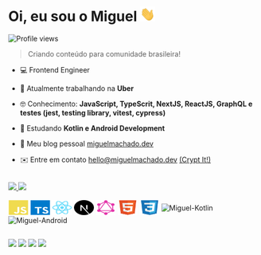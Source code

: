 <h1>Oi, eu sou o Miguel <img src="https://raw.githubusercontent.com/MiguelMachado-dev/MiguelMachado-dev/master/hi.gif" width="30"></h1>
<img src="https://komarev.com/ghpvc/?username=MiguelMachado-dev&color=blueviolet" alt="Profile views" /> 

> Criando conteúdo para comunidade brasileira!

- 💻  Frontend Engineer

- 🔭  Atualmente trabalhando na **Uber**

- 🤓  Conhecimento: **JavaScript, TypeScrit, NextJS, ReactJS, GraphQL e testes (jest, testing library, vitest, cypress)**

- 🌱  Estudando **Kotlin e Android Development**

- 🚀  Meu blog pessoal  [miguelmachado.dev](https://miguelmachado.dev)

- ✉️  Entre em contato hello@miguelmachado.dev [(Crypt It!)](https://github.com/MiguelMachado-dev/MiguelMachado-dev/blob/master/public_key_miguelmachado-dev.asc)


<br>

<div>
  <a href="https://github.com/miguelmachado-dev">
    <img height="180em" src="https://github-readme-stats.vercel.app/api?username=miguelmachado-dev&show_icons=true&theme=nightowl&count_private=true"/>
    <img height="180em" src="https://github-readme-stats.vercel.app/api/top-langs/?username=miguelmachado-dev&layout=compact&theme=nightowl&count_private=true&langs_count=6"/>
  </a>
</div>
<div style="display: inline_block"><br>
  <img align="center" alt="Miguel-Js" height="30" width="40" src="https://raw.githubusercontent.com/devicons/devicon/master/icons/javascript/javascript-plain.svg">
  <img align="center" alt="Miguel-Ts" height="30" width="40" src="https://raw.githubusercontent.com/devicons/devicon/master/icons/typescript/typescript-plain.svg">
  <img align="center" alt="Miguel-React" height="30" width="40" src="https://raw.githubusercontent.com/devicons/devicon/master/icons/react/react-original.svg">
  <img align="center" alt="Miguel-Nextjs" height="30" width="40" src="https://raw.githubusercontent.com/devicons/devicon/9f4f5cdb393299a81125eb5127929ea7bfe42889/icons/nextjs/nextjs-original.svg">
  <img align="center" alt="Miguel-GraphQL" height="30" width="40" src="https://raw.githubusercontent.com/devicons/devicon/9f4f5cdb393299a81125eb5127929ea7bfe42889/icons/graphql/graphql-plain.svg">
  <img align="center" alt="Miguel-HTML" height="30" width="40" src="https://raw.githubusercontent.com/devicons/devicon/master/icons/html5/html5-original.svg">
  <img align="center" alt="Miguel-CSS" height="30" width="40" src="https://raw.githubusercontent.com/devicons/devicon/master/icons/css3/css3-original.svg">
  <img align="center" alt="Miguel-Kotlin" height="30" width="40" src="https://cdn.jsdelivr.net/gh/devicons/devicon/icons/kotlin/kotlin-original.svg" />
  <img align="center" alt="Miguel-Android" height="30" width="40" src="https://cdn.jsdelivr.net/gh/devicons/devicon/icons/android/android-original.svg" />
</div>
  
  ##
<div> 
  <a href="https://www.linkedin.com/in/miguel-machado/" target="_blank"><img src="https://img.shields.io/badge/-LinkedIn-%230077B5?style=for-the-badge&logo=linkedin&logoColor=white" target="_blank"></a> 
  <a href="https://instagram.com/omigtito" target="_blank"><img src="https://img.shields.io/badge/-Instagram-%23E4405F?style=for-the-badge&logo=instagram&logoColor=white" target="_blank"></a>
 	<a href="https://www.twitch.tv/migtito" target="_blank"><img src="https://img.shields.io/badge/Twitch-9146FF?style=for-the-badge&logo=twitch&logoColor=white" target="_blank"></a>
  <a href = "mailto:hello@miguelmachado.dev"><img src="https://img.shields.io/badge/-Gmail-%23333?style=for-the-badge&logo=gmail&logoColor=white" target="_blank"></a>
</div>
